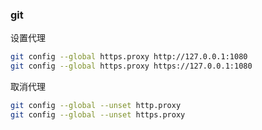 ### git

设置代理 

```bash
git config --global https.proxy http://127.0.0.1:1080 
git config --global https.proxy https://127.0.0.1:1080 
```

取消代理 

```bash
git config --global --unset http.proxy 
git config --global --unset https.proxy
```



